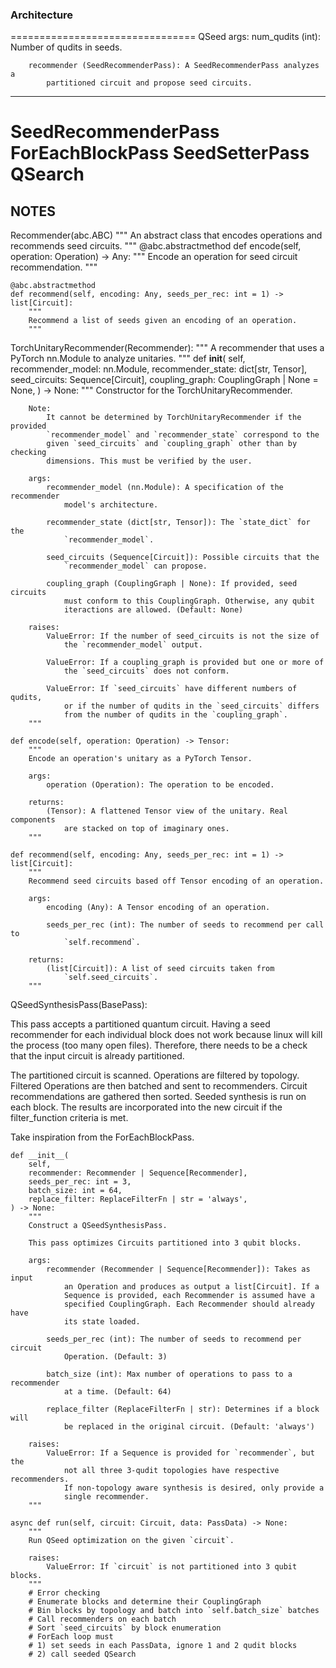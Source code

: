 ### Architecture
================================
QSeed
    args:
        num_qudits (int): Number of qudits in seeds.

        recommender (SeedRecommenderPass): A SeedRecommenderPass analyzes a 
            partitioned circuit and propose seed circuits. 
--------------------------------
  SeedRecommenderPass
  ForEachBlockPass
    SeedSetterPass
    QSearch
================================

## NOTES
Recommender(abc.ABC)
    """
    An abstract class that encodes operations and recommends seed circuits.
    """
    @abc.abstractmethod
    def encode(self, operation: Operation) -> Any:
        """
        Encode an operation for seed circuit recommendation.
        """

    @abc.abstractmethod
    def recommend(self, encoding: Any, seeds_per_rec: int = 1) -> list[Circuit]:
        """
        Recommend a list of seeds given an encoding of an operation.
        """

TorchUnitaryRecommender(Recommender):
    """
    A recommender that uses a PyTorch nn.Module to analyze unitaries.
    """
    def __init__(
        self,
        recommender_model: nn.Module,
        recommender_state: dict[str, Tensor],
        seed_circuits: Sequence[Circuit],
        coupling_graph: CouplingGraph | None = None, 
    ) -> None:
        """
        Constructor for the TorchUnitaryRecommender.

        Note:
            It cannot be determined by TorchUnitaryRecommender if the provided
            `recommender_model` and `recommender_state` correspond to the
            given `seed_circuits` and `coupling_graph` other than by checking
            dimensions. This must be verified by the user.

        args:
            recommender_model (nn.Module): A specification of the recommender
                model's architecture.

            recommender_state (dict[str, Tensor]): The `state_dict` for the
                `recommender_model`.

            seed_circuits (Sequence[Circuit]): Possible circuits that the
                `recommender_model` can propose.

            coupling_graph (CouplingGraph | None): If provided, seed circuits
                must conform to this CouplingGraph. Otherwise, any qubit
                iteractions are allowed. (Default: None)

        raises:
            ValueError: If the number of seed_circuits is not the size of
                the `recommender_model` output.

            ValueError: If a coupling_graph is provided but one or more of
                the `seed_circuits` does not conform.
            
            ValueError: If `seed_circuits` have different numbers of qudits,
                or if the number of qudits in the `seed_circuits` differs
                from the number of qudits in the `coupling_graph`.
        """

    def encode(self, operation: Operation) -> Tensor:
        """
        Encode an operation's unitary as a PyTorch Tensor.

        args:
            operation (Operation): The operation to be encoded.

        returns:
            (Tensor): A flattened Tensor view of the unitary. Real components
                are stacked on top of imaginary ones.
        """

    def recommend(self, encoding: Any, seeds_per_rec: int = 1) -> list[Circuit]:
        """
        Recommend seed circuits based off Tensor encoding of an operation.

        args:
            encoding (Any): A Tensor encoding of an operation.

            seeds_per_rec (int): The number of seeds to recommend per call to
                `self.recommend`.

        returns:
            (list[Circuit]): A list of seed circuits taken from 
                `self.seed_circuits`.
        """


QSeedSynthesisPass(BasePass):

This pass accepts a partitioned quantum circuit. Having a seed recommender
for each individual block does not work because linux will kill the process
(too many open files). Therefore, there needs to be a check that the input
circuit is already partitioned.

The partitioned circuit is scanned. Operations are filtered by topology.
Filtered Operations are then batched and sent to recommenders. Circuit
recommendations are gathered then sorted. Seeded synthesis is run on each
block. The results are incorporated into the new circuit if the
filter_function criteria is met.

Take inspiration from the ForEachBlockPass.

    def __init__(
        self,
        recommender: Recommender | Sequence[Recommender],
        seeds_per_rec: int = 3,
        batch_size: int = 64,
        replace_filter: ReplaceFilterFn | str = 'always', 
    ) -> None:
        """
        Construct a QSeedSynthesisPass.

        This pass optimizes Circuits partitioned into 3 qubit blocks.

        args:
            recommender (Recommender | Sequence[Recommender]): Takes as input
                an Operation and produces as output a list[Circuit]. If a
                Sequence is provided, each Recommender is assumed have a 
                specified CouplingGraph. Each Recommender should already have
                its state loaded.

            seeds_per_rec (int): The number of seeds to recommend per circuit
                Operation. (Default: 3)

            batch_size (int): Max number of operations to pass to a recommender
                at a time. (Default: 64)

            replace_filter (ReplaceFilterFn | str): Determines if a block will
                be replaced in the original circuit. (Default: 'always')

        raises:
            ValueError: If a Sequence is provided for `recommender`, but the
                not all three 3-qudit topologies have respective recommenders.
                If non-topology aware synthesis is desired, only provide a 
                single recommender.
        """

    async def run(self, circuit: Circuit, data: PassData) -> None:
        """
        Run QSeed optimization on the given `circuit`.

        raises:
            ValueError: If `circuit` is not partitioned into 3 qubit blocks.
        """
        # Error checking
        # Enumerate blocks and determine their CouplingGraph
        # Bin blocks by topology and batch into `self.batch_size` batches
        # Call recommenders on each batch
        # Sort `seed_circuits` by block enumeration
        # ForEach loop must
        # 1) set seeds in each PassData, ignore 1 and 2 qudit blocks
        # 2) call seeded QSearch
